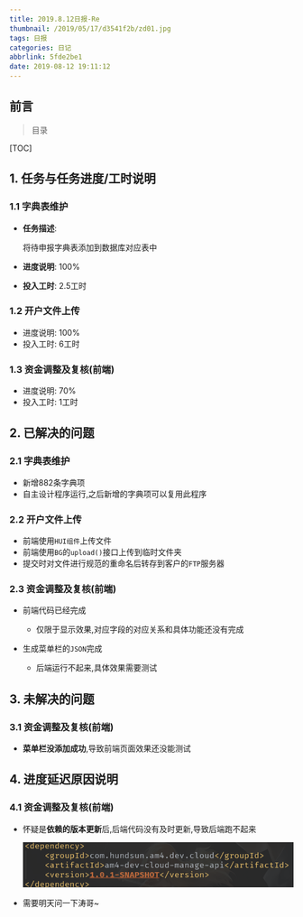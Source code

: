 ```yaml
---
title: 2019.8.12日报-Re
thumbnail: /2019/05/17/d3541f2b/zd01.jpg
tags: 日报
categories: 日记
abbrlink: 5fde2be1
date: 2019-08-12 19:11:12
---
```


## 前言

> 目录

[TOC]

<!--More-->

## 1. 任务与任务进度/工时说明

### 1.1 字典表维护

- **任务描述**:

  将待申报字典表添加到数据库对应表中

- **进度说明**: 100%
- **投入工时**: 2.5工时

### 1.2 开户文件上传

- 进度说明: 100%
- 投入工时: 6工时

### 1.3 资金调整及复核(前端)

- 进度说明: 70%
- 投入工时: 1工时

## 2. 已解决的问题

### 2.1 字典表维护

- 新增882条字典项
- 自主设计程序运行,之后新增的字典项可以复用此程序

### 2.2 开户文件上传

- 前端使用`HUI组件`上传文件
- 前端使用`BG`的`upload()`接口上传到临时文件夹
- 提交时对文件进行规范的重命名后转存到客户的`FTP`服务器

### 2.3 资金调整及复核(前端)

- 前端代码已经完成
  - 仅限于显示效果,对应字段的对应关系和具体功能还没有完成

- 生成菜单栏的`JSON`完成
  - 后端运行不起来,具体效果需要测试

## 3. 未解决的问题

### 3.1 资金调整及复核(前端)

- **菜单栏没添加成功**,导致前端页面效果还没能测试

## 4. 进度延迟原因说明

### 4.1 资金调整及复核(前端)

- 怀疑是**依赖的版本更新**后,后端代码没有及时更新,导致后端跑不起来

  ![1565614294022](2019-8-12日报-Re/1565614294022.png)

- 需要明天问一下涛哥~



